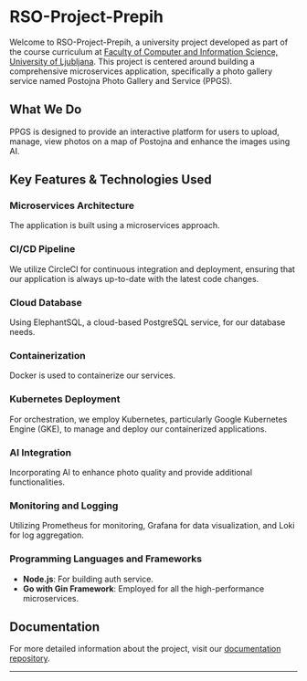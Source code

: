 # RSO-Project-Prepih

Welcome to RSO-Project-Prepih, a university project developed as part of the course curriculum at [Faculty of Computer and Information Science, University of Ljubljana](https://fri.uni-lj.si/sl/predmet/63541). This project is centered around building a comprehensive microservices application, specifically a photo gallery service named Postojna Photo Gallery and Service (PPGS).

## What We Do

PPGS is designed to provide an interactive platform for users to upload, manage, view photos on a map of Postojna and enhance the images using AI.

## Key Features & Technologies Used

### Microservices Architecture
The application is built using a microservices approach.

### CI/CD Pipeline
We utilize CircleCI for continuous integration and deployment, ensuring that our application is always up-to-date with the latest code changes.

### Cloud Database
Using ElephantSQL, a cloud-based PostgreSQL service, for our database needs.

### Containerization
Docker is used to containerize our services.

### Kubernetes Deployment
For orchestration, we employ Kubernetes, particularly Google Kubernetes Engine (GKE), to manage and deploy our containerized applications.

### AI Integration
Incorporating AI to enhance photo quality and provide additional functionalities.

### Monitoring and Logging
Utilizing Prometheus for monitoring, Grafana for data visualization, and Loki for log aggregation.

### Programming Languages and Frameworks
- **Node.js**: For building auth service.
- **Go with Gin Framework**: Employed for all the high-performance microservices.

## Documentation
For more detailed information about the project, visit our [documentation repository](https://github.com/RSO-project-Prepih/Documentation).

---
